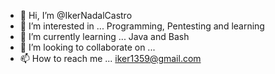 - 👋 Hi, I’m @IkerNadalCastro
- 👀 I’m interested in ... Programming, Pentesting and learning
- 🌱 I’m currently learning ... Java and Bash
- 💞️ I’m looking to collaborate on ...
- 📫 How to reach me ... iker1359@gmail.com

<!---
IkerNadalCastro/IkerNadalCastro is a ✨ special ✨ repository because its `README.md` (this file) appears on your GitHub profile.
You can click the Preview link to take a look at your changes.
--->
